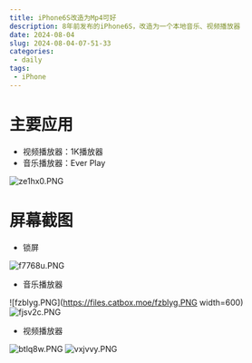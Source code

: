 ```yaml
---
title: iPhone6S改造为Mp4可好
description: 8年前发布的iPhone6S，改造为一个本地音乐、视频播放器
date: 2024-08-04
slug: 2024-08-04-07-51-33
categories:
 - daily
tags:
 - iPhone
---
```


# 主要应用

- 视频播放器：1K播放器
- 音乐播放器：Ever Play

![ze1hx0.PNG](https://files.catbox.moe/ze1hx0.PNG)

# 屏幕截图

- 锁屏

![f7768u.PNG](https://files.catbox.moe/kiz42h.PNG) 

- 音乐播放器 

![fzblyg.PNG](https://files.catbox.moe/fzblyg.PNG width=600)
![fjsv2c.PNG](https://files.catbox.moe/fjsv2c.PNG) 

- 视频播放器

![btlq8w.PNG](https://files.catbox.moe/btlq8w.PNG) ![vxjvvy.PNG](https://files.catbox.moe/vxjvvy.PNG) 
